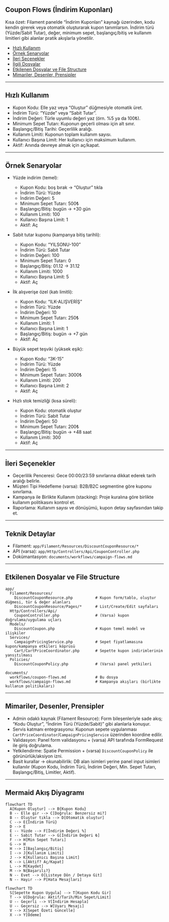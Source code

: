 ## Coupon Flows (İndirim Kuponları)

Kısa özet: Filament panelde “İndirim Kuponları” kaynağı üzerinden, kodu kendin girerek veya otomatik oluşturarak kupon tanımlarsın. İndirim türü (Yüzde/Sabit Tutar), değer, minimum sepet, başlangıç/bitiş ve kullanım limitleri gibi alanlar pratik akışlarla yönetilir.

- [Hızlı Kullanım](#hızlı-kullanım)
- [Örnek Senaryolar](#örnek-senaryolar)
- [İleri Seçenekler](#ileri-seçenekler)
- [İlgili Dosyalar](#ilgili-dosyalar)
 - [Etkilenen Dosyalar ve File Structure](#etkilenen-dosyalar-ve-file-structure)
 - [Mimariler, Desenler, Prensipler](#mimariler-desenler-prensipler)

---

## Hızlı Kullanım

- Kupon Kodu: Elle yaz veya “Oluştur” düğmesiyle otomatik üret.
- İndirim Türü: “Yüzde” veya “Sabit Tutar”.
- İndirim Değeri: Türle uyumlu değeri yaz (örn. %5 ya da 100₺).
- Minimum Sepet Tutarı: Kuponun geçerli olması için alt sınır.
- Başlangıç/Bitiş Tarihi: Geçerlilik aralığı.
- Kullanım Limiti: Kuponun toplam kullanım sayısı.
- Kullanıcı Başına Limit: Her kullanıcı için maksimum kullanım.
- Aktif: Anında devreye almak için aç/kapat.

---

## Örnek Senaryolar

- Yüzde indirim (temel):
  - Kupon Kodu: boş bırak → “Oluştur” tıkla
  - İndirim Türü: Yüzde
  - İndirim Değeri: 5
  - Minimum Sepet Tutarı: 500₺
  - Başlangıç/Bitiş: bugün → +30 gün
  - Kullanım Limiti: 100
  - Kullanıcı Başına Limit: 1
  - Aktif: Aç

- Sabit tutar kuponu (kampanya bitiş tarihli):
  - Kupon Kodu: “YILSONU-100”
  - İndirim Türü: Sabit Tutar
  - İndirim Değeri: 100
  - Minimum Sepet Tutarı: 0
  - Başlangıç/Bitiş: 01.12 → 31.12
  - Kullanım Limiti: 1000
  - Kullanıcı Başına Limit: 5
  - Aktif: Aç

- İlk alışverişe özel (katı limitli):
  - Kupon Kodu: “ILK-ALIŞVERİŞ”
  - İndirim Türü: Yüzde
  - İndirim Değeri: 10
  - Minimum Sepet Tutarı: 250₺
  - Kullanım Limiti: 1
  - Kullanıcı Başına Limit: 1
  - Başlangıç/Bitiş: bugün → +7 gün
  - Aktif: Aç

- Büyük sepet teşviki (yüksek eşik):
  - Kupon Kodu: “3K-15”
  - İndirim Türü: Yüzde
  - İndirim Değeri: 15
  - Minimum Sepet Tutarı: 3000₺
  - Kullanım Limiti: 200
  - Kullanıcı Başına Limit: 2
  - Aktif: Aç

- Hızlı stok temizliği (kısa süreli):
  - Kupon Kodu: otomatik oluştur
  - İndirim Türü: Sabit Tutar
  - İndirim Değeri: 50
  - Minimum Sepet Tutarı: 200₺
  - Başlangıç/Bitiş: bugün → +48 saat
  - Kullanım Limiti: 300
  - Aktif: Aç

---

## İleri Seçenekler

- Geçerlilik Penceresi: Gece 00:00/23:59 sınırlarına dikkat ederek tarih aralığı belirle.
- Müşteri Tipi Hedefleme (varsa): B2B/B2C segmentine göre kuponu sınırlama.
- Kampanya ile Birlikte Kullanım (stacking): Proje kuralına göre birlikte kullanım politikasını kontrol et.
- Raporlama: Kullanım sayısı ve dönüşümü, kupon detay sayfasından takip et.

---

## Teknik Detaylar

- Filament: `app/Filament/Resources/DiscountCouponResource/*`
- API (varsa): `app/Http/Controllers/Api/CouponController.php`
- Dokümantasyon: `documents/workflows/campaign-flows.md`

---

## Etkilenen Dosyalar ve File Structure

```text
app/
  Filament/Resources/
    DiscountCouponResource.php          # Kupon form/tablo, oluştur düğmesi, tür & değer alanları
    DiscountCouponResource/Pages/*      # List/Create/Edit sayfaları
  Http/Controllers/Api/
    CouponController.php                # (Varsa) kupon doğrulama/uygulama uçları
  Models/
    DiscountCoupon.php                  # Kupon temel model ve ilişkiler
  Services/
    CampaignPricingService.php          # Sepet fiyatlamasına kupon/kampanya etkileri köprüsü
    Cart/CartPriceCoordinator.php       # Sepette kupon indirimlerinin yansıtılması
  Policies/
    DiscountCouponPolicy.php            # (Varsa) panel yetkileri

documents/
  workflows/coupon-flows.md             # Bu dosya
  workflows/campaign-flows.md           # Kampanya akışları (birlikte kullanım politikaları)
```

---

## Mimariler, Desenler, Prensipler

- Admin odaklı kaynak (Filament Resource): Form bileşenleriyle sade akış; “Kodu Oluştur”, “İndirim Türü (Yüzde/Sabit)” gibi alanlarla konuşur.
- Servis katmanı entegrasyonu: Kuponun sepete uygulanması `CartPriceCoordinator`/`CampaignPricingService` üzerinden koordine edilir.
- Validasyon: Panel form validasyonu + (varsa) API tarafında FormRequest ile giriş doğrulama.
- Yetkilendirme: Spatie Permission + (varsa) `DiscountCouponPolicy` ile görünürlük/aksiyon izni.
- Basit kurallar → okunabilirlik: DB alan isimleri yerine panel input isimleri kullanılır (Kupon Kodu, İndirim Türü, İndirim Değeri, Min. Sepet Tutarı, Başlangıç/Bitiş, Limitler, Aktif).

---

## Mermaid Akış Diyagramı

```mermaid
flowchart TD
  A[Kupon Oluştur] --> B{Kupon Kodu}
  B -- Elle gir --> C[Doğrula: Benzersiz mi?]
  B -- Oluştur tıkla --> D[Otomatik oluştur]
  C --> E{İndirim Türü}
  D --> E
  E -- Yüzde --> F[İndirim Değeri %]
  E -- Sabit Tutar --> G[İndirim Değeri ₺]
  F --> H[Min Sepet Tutarı]
  G --> H
  H --> I[Başlangıç/Bitiş]
  I --> J[Kullanım Limiti]
  J --> K[Kullanıcı Başına Limit]
  K --> L[Aktif? Aç/Kapat]
  L --> M[Kaydet]
  M --> N{Başarılı?}
  N -- Evet --> O[Listeye Dön / Detaya Git]
  N -- Hayır --> P[Hata Mesajları]
```

```mermaid
flowchart TD
  S[Sepette Kupon Uygula] --> T[Kupon Kodu Gir]
  T --> U[Doğrula: Aktif/Tarih/Min Sepet/Limit]
  U -- Geçerli --> V[İndirim Hesapla]
  U -- Geçersiz --> W[Uyarı Mesajı]
  V --> X[Sepet Özeti Güncelle]
  X --> Y[Ödeme]
```



